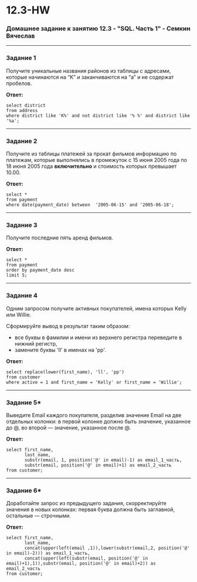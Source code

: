 # 12.3-HW
### Домашнее задание к занятию 12.3 - "SQL. Часть 1" - Семкин Вячеслав
***
### Задание 1

Получите уникальные названия районов из таблицы с адресами, которые начинаются на “K” и заканчиваются на “a” и не содержат пробелов.

**Ответ:**
```
select district 
from address
where district like 'K%' and not district like '% %' and district like '%a';
```
***
### Задание 2

Получите из таблицы платежей за прокат фильмов информацию по платежам, которые выполнялись в промежуток с 15 июня 2005 года по 18 июня 2005 года **включительно** и стоимость которых превышает 10.00.

**Ответ:**
```
select *
from payment
where date(payment_date) between  '2005-06-15' and '2005-06-18';
```

***
### Задание 3

Получите последние пять аренд фильмов.

**Ответ:**

```
select *
from payment
order by payment_date desc
limit 5;
```

***
### Задание 4

Одним запросом получите активных покупателей, имена которых Kelly или Willie. 

Сформируйте вывод в результат таким образом:
- все буквы в фамилии и имени из верхнего регистра переведите в нижний регистр,
- замените буквы 'll' в именах на 'pp'.

**Ответ:**

```
select replace(lower(first_name), 'll', 'pp')
from customer
where active = 1 and first_name = 'Kelly' or first_name = 'Willie';
```

***
### Задание 5*

Выведите Email каждого покупателя, разделив значение Email на две отдельных колонки: в первой колонке должно быть значение, указанное до @, во второй — значение, указанное после @.

**Ответ:**

```
select first_name, 
       last_name, 
       substr(email, 1, position('@' in email)-1) as email_1_часть, 
       substr(email, position('@' in email)+1) as email_2_часть
from customer;
```

***
### Задание 6*

Доработайте запрос из предыдущего задания, скорректируйте значения в новых колонках: первая буква должна быть заглавной, остальные — строчными.

**Ответ:**

```
select first_name, 
       last_name, 
       concat(upper(left(email ,1)),lower(substr(email,2, position('@' in email)-2))) as email_1_часть, 
       concat(upper(left(substr(email, position('@' in email)+1),1)),substr(email, position('@' in email)+2)) as email_2_часть
from customer;
```
